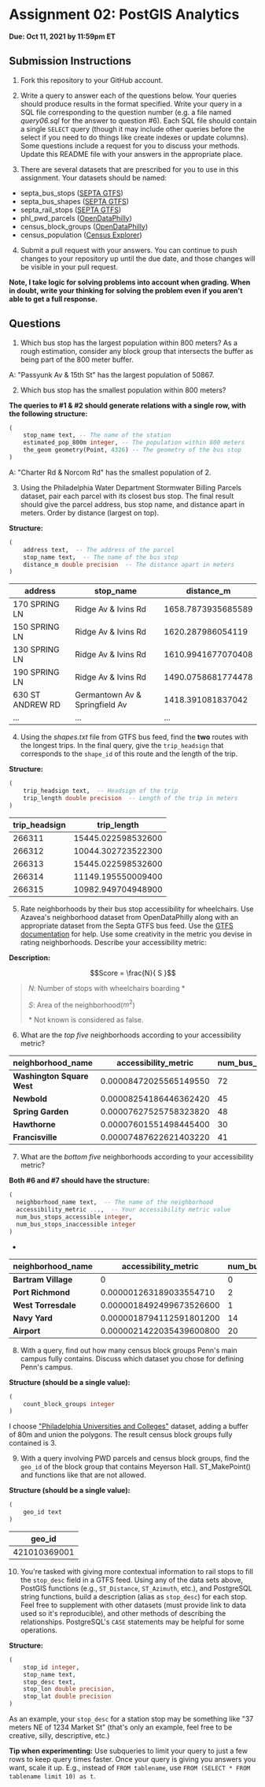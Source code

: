 # Assignment 02: PostGIS Analytics

**Due: Oct 11, 2021 by 11:59pm ET**

## Submission Instructions

1. Fork this repository to your GitHub account.

2. Write a query to answer each of the questions below. Your queries should produce results in the format specified. Write your query in a SQL file corresponding to the question number (e.g. a file named _query06.sql_ for the answer to question #6). Each SQL file should contain a single `SELECT` query (though it may include other queries before the select if you need to do things like create indexes or update columns). Some questions include a request for you to discuss your methods. Update this README file with your answers in the appropriate place.

3. There are several datasets that are prescribed for you to use in this assignment. Your datasets should be named:
  * septa_bus_stops ([SEPTA GTFS](http://www3.septa.org/developer/))
  * septa_bus_shapes ([SEPTA GTFS](http://www3.septa.org/developer/))
  * septa_rail_stops ([SEPTA GTFS](http://www3.septa.org/developer/))
  * phl_pwd_parcels ([OpenDataPhilly](https://opendataphilly.org/dataset/pwd-stormwater-billing-parcels))
  * census_block_groups ([OpenDataPhilly](https://opendataphilly.org/dataset/census-block-groups))
  * census_population ([Census Explorer](https://data.census.gov/cedsci/table?t=Populations%20and%20People&g=0500000US42101%241500000&y=2010&d=DEC%20Summary%20File%201&tid=DECENNIALSF12010.P1))

4. Submit a pull request with your answers. You can continue to push changes to your repository up until the due date, and those changes will be visible in your pull request.

**Note, I take logic for solving problems into account when grading. When in doubt, write your thinking for solving the problem even if you aren't able to get a full response.**

## Questions

1. Which bus stop has the largest population within 800 meters? As a rough estimation, consider any block group that intersects the buffer as being part of the 800 meter buffer.

A: "Passyunk Av & 15th St" has the largest population of 50867.

2. Which bus stop has the smallest population within 800 meters?

  **The queries to #1 & #2 should generate relations with a single row, with the following structure:**

  ```sql
  (
      stop_name text, -- The name of the station
      estimated_pop_800m integer, -- The population within 800 meters
      the_geom geometry(Point, 4326) -- The geometry of the bus stop
  )
  ```

  A: "Charter Rd & Norcom Rd" has the smallest population of 2.

3. Using the Philadelphia Water Department Stormwater Billing Parcels dataset, pair each parcel with its closest bus stop. The final result should give the parcel address, bus stop name, and distance apart in meters. Order by distance (largest on top).

  **Structure:**
  ```sql
  (
      address text,  -- The address of the parcel
      stop_name text,  -- The name of the bus stop
      distance_m double precision  -- The distance apart in meters
  )
  ```
| address          | stop_name                      | distance_m         |
| ---------------- | ------------------------------ | ------------------ |
| 170 SPRING LN    | Ridge Av & Ivins Rd            | 1658.7873935685589 |
| 150 SPRING LN    | Ridge Av & Ivins Rd            | 1620.287986054119  |
| 130 SPRING LN    | Ridge Av & Ivins Rd            | 1610.9941677070408 |
| 190 SPRING LN    | Ridge Av & Ivins Rd            | 1490.0758681774478 |
| 630 ST ANDREW RD | Germantown Av & Springfield Av | 1418.391081837042  |
| ...              | ...                            | ...                |



4. Using the _shapes.txt_ file from GTFS bus feed, find the **two** routes with the longest trips. In the final query, give the `trip_headsign` that corresponds to the `shape_id` of this route and the length of the trip.

  **Structure:**
  ```sql
  (
      trip_headsign text,  -- Headsign of the trip
      trip_length double precision  -- Length of the trip in meters
  )
  ```
  
| trip_headsign | trip_length        |
| ------------- | ------------------ |
| 266311        | 15445.022598532600 |
| 266312        | 10044.302723522300 |
| 266313        | 15445.022598532600 |
| 266314        | 11149.195550009400 |
| 266315        | 10982.949704948900 |


5. Rate neighborhoods by their bus stop accessibility for wheelchairs. Use Azavea's neighborhood dataset from OpenDataPhilly along with an appropriate dataset from the Septa GTFS bus feed. Use the [GTFS documentation](https://gtfs.org/reference/static/) for help. Use some creativity in the metric you devise in rating neighborhoods. Describe your accessibility metric:

  **Description:**

  $$Score = \frac{N}{ S }$$

  > $N$: Number of stops with wheelchairs boarding *
  >
  > $S$: Area of the neighborhood($m^2$)
  >
  > \* Not known is considered as false.


6. What are the _top five_ neighborhoods according to your accessibility metric?

| **neighborhood_name**      | **accessibility_metric** | **num_bus_stops_accessible** | **num_bus_stops_inaccessible** |
| -------------------------- | ------------------------ | ---------------------------- | ------------------------------ |
| **Washington Square West** | 0.00008472025565149550   | 72                           | 2                              |
| **Newbold**                | 0.00008254186446362420   | 45                           | 4                              |
| **Spring Garden**          | 0.00007627525758323820   | 48                           | 2                              |
| **Hawthorne**              | 0.00007601551498445400   | 30                           | 0                              |
| **Francisville**           | 0.00007487622621403220   | 41                           | 0                              |



7. What are the _bottom five_ neighborhoods according to your accessibility metric?

  **Both #6 and #7 should have the structure:**
  ```sql
  (
    neighborhood_name text,  -- The name of the neighborhood
    accessibility_metric ...,  -- Your accessibility metric value
    num_bus_stops_accessible integer,
    num_bus_stops_inaccessible integer
  )
  ```

- 

| **neighborhood_name** | **accessibility_metric** | **num_bus_stops_accessible** | **num_bus_stops_inaccessible** |
| --------------------- | ------------------------ | ---------------------------- | ------------------------------ |
| **Bartram Village**   | 0                        | 0                            | 14                             |
| **Port Richmond**     | 0.000001263189033554710  | 2                            | 0                              |
| **West Torresdale**   | 0.0000018492499673526600 | 1                            | 0                              |
| **Navy Yard**         | 0.0000018794112591801200 | 14                           | 0                              |
| **Airport**           | 0.0000021422035439600800 | 20                           | 0                              |

  

8. With a query, find out how many census block groups Penn's main campus fully contains. Discuss which dataset you chose for defining Penn's campus.

  **Structure (should be a single value):**
  ```sql
  (
      count_block_groups integer
  )
  ```
  I choose ["Philadelphia Universities and Colleges"](https://www.opendataphilly.org/dataset/philadelphia-universities-and-colleges/resource/1e37f5f0-6212-4cb4-9d87-261b58ae01c4) dataset, adding a buffer of 80m and union the polygons. The result census block groups fully contained is 3.


9. With a query involving PWD parcels and census block groups, find the `geo_id` of the block group that contains Meyerson Hall. ST_MakePoint() and functions like that are not allowed.

  **Structure (should be a single value):**
  ```sql
  (
      geo_id text
  )
  ```

  |**geo_id**|
  |---|
  |421010369001|


10. You're tasked with giving more contextual information to rail stops to fill the `stop_desc` field in a GTFS feed. Using any of the data sets above, PostGIS functions (e.g., `ST_Distance`, `ST_Azimuth`, etc.), and PostgreSQL string functions, build a description (alias as `stop_desc`) for each stop. Feel free to supplement with other datasets (must provide link to data used so it's reproducible), and other methods of describing the relationships. PostgreSQL's `CASE` statements may be helpful for some operations.

  **Structure:**
  ```sql
  (
      stop_id integer,
      stop_name text,
      stop_desc text,
      stop_lon double precision,
      stop_lat double precision
  )
  ```

  As an example, your `stop_desc` for a station stop may be something like "37 meters NE of 1234 Market St" (that's only an example, feel free to be creative, silly, descriptive, etc.)

  **Tip when experimenting:** Use subqueries to limit your query to just a few rows to keep query times faster. Once your query is giving you answers you want, scale it up. E.g., instead of `FROM tablename`, use `FROM (SELECT * FROM tablename limit 10) as t`.
